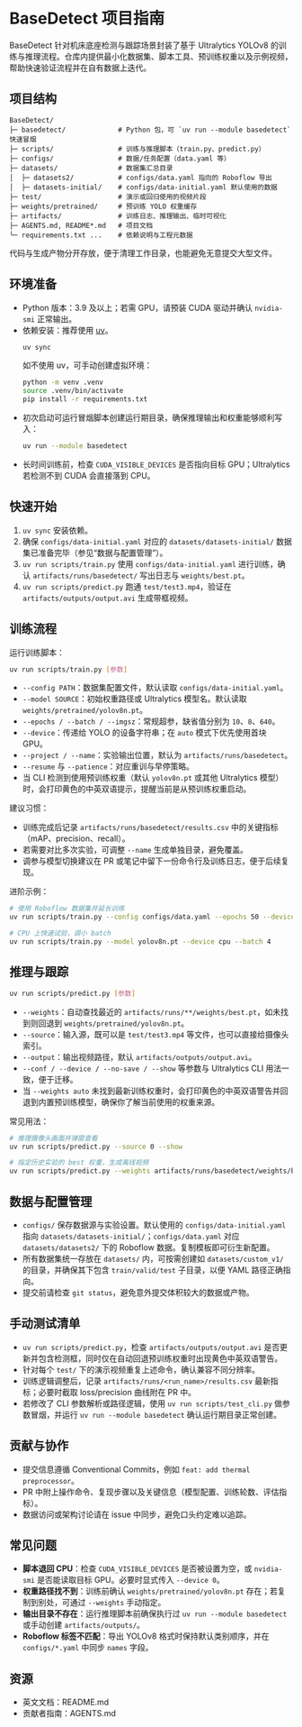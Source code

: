 # BaseDetect 项目指南

BaseDetect 针对机床底座检测与跟踪场景封装了基于 Ultralytics YOLOv8 的训练与推理流程。仓库内提供最小化数据集、脚本工具、预训练权重以及示例视频，帮助快速验证流程并在自有数据上迭代。

## 项目结构
```
BaseDetect/
├─ basedetect/             # Python 包，可 `uv run --module basedetect` 快速冒烟
├─ scripts/                # 训练与推理脚本（train.py、predict.py）
├─ configs/                # 数据/任务配置（data.yaml 等）
├─ datasets/               # 数据集汇总目录
│  ├─ datasets2/           # configs/data.yaml 指向的 Roboflow 导出
│  ├─ datasets-initial/    # configs/data-initial.yaml 默认使用的数据
├─ test/                   # 演示或回归使用的视频片段
├─ weights/pretrained/     # 预训练 YOLO 权重缓存
├─ artifacts/              # 训练日志、推理输出、临时可视化
├─ AGENTS.md, README*.md   # 项目文档
└─ requirements.txt ...    # 依赖说明与工程元数据
```
代码与生成产物分开存放，便于清理工作目录，也能避免无意提交大型文件。

## 环境准备
- Python 版本：3.9 及以上；若需 GPU，请预装 CUDA 驱动并确认 `nvidia-smi` 正常输出。
- 依赖安装：推荐使用 [uv](https://github.com/astral-sh/uv)。
  ```bash
  uv sync
  ```
  如不使用 uv，可手动创建虚拟环境：
  ```bash
  python -m venv .venv
  source .venv/bin/activate
  pip install -r requirements.txt
  ```
- 初次启动可运行冒烟脚本创建运行期目录，确保推理输出和权重能够顺利写入：
  ```bash
  uv run --module basedetect
  ```
- 长时间训练前，检查 `CUDA_VISIBLE_DEVICES` 是否指向目标 GPU；Ultralytics 若检测不到 CUDA 会直接落到 CPU。

## 快速开始
1. `uv sync` 安装依赖。
2. 确保 `configs/data-initial.yaml` 对应的 `datasets/datasets-initial/` 数据集已准备完毕（参见“数据与配置管理”）。
3. `uv run scripts/train.py` 使用 `configs/data-initial.yaml` 进行训练，确认 `artifacts/runs/basedetect/` 写出日志与 `weights/best.pt`。
4. `uv run scripts/predict.py` 跑通 `test/test3.mp4`，验证在 `artifacts/outputs/output.avi` 生成带框视频。
## 训练流程
运行训练脚本：
```bash
uv run scripts/train.py [参数]
```
- `--config PATH`：数据集配置文件，默认读取 `configs/data-initial.yaml`。
- `--model SOURCE`：初始权重路径或 Ultralytics 模型名。默认读取 `weights/pretrained/yolov8n.pt`。
- `--epochs / --batch / --imgsz`：常规超参，缺省值分别为 `10`、`8`、`640`。
- `--device`：传递给 YOLO 的设备字符串；在 `auto` 模式下优先使用首块 GPU。
- `--project / --name`：实验输出位置，默认为 `artifacts/runs/basedetect`。
- `--resume` 与 `--patience`：对应重训与早停策略。
- 当 CLI 检测到使用预训练权重（默认 `yolov8n.pt` 或其他 Ultralytics 模型）时，会打印黄色的中英双语提示，提醒当前是从预训练权重启动。

建议习惯：
- 训练完成后记录 `artifacts/runs/basedetect/results.csv` 中的关键指标（mAP、precision、recall）。
- 若需要对比多次实验，可调整 `--name` 生成单独目录，避免覆盖。
- 调参与模型切换建议在 PR 或笔记中留下一份命令行及训练日志，便于后续复现。

进阶示例：
```bash
# 使用 Roboflow 数据集并延长训练
uv run scripts/train.py --config configs/data.yaml --epochs 50 --device 0

# CPU 上快速试验，调小 batch
uv run scripts/train.py --model yolov8n.pt --device cpu --batch 4
```

## 推理与跟踪
```bash
uv run scripts/predict.py [参数]
```
- `--weights`：自动查找最近的 `artifacts/runs/**/weights/best.pt`，如未找到则回退到 `weights/pretrained/yolov8n.pt`。
- `--source`：输入源，既可以是 `test/test3.mp4` 等文件，也可以直接给摄像头索引。
- `--output`：输出视频路径，默认 `artifacts/outputs/output.avi`。
- `--conf / --device / --no-save / --show` 等参数与 Ultralytics CLI 用法一致，便于迁移。
- 当 `--weights auto` 未找到最新训练权重时，会打印黄色的中英双语警告并回退到内置预训练模型，确保你了解当前使用的权重来源。

常见用法：
```bash
# 推理摄像头画面并弹窗查看
uv run scripts/predict.py --source 0 --show

# 指定历史实验的 best 权重，生成离线视频
uv run scripts/predict.py --weights artifacts/runs/basedetect/weights/best.pt --source test/test3.mp4
```

## 数据与配置管理
- `configs/` 保存数据源与实验设置。默认使用的 `configs/data-initial.yaml` 指向 `datasets/datasets-initial/`；`configs/data.yaml` 对应 `datasets/datasets2/` 下的 Roboflow 数据。复制模板即可衍生新配置。
- 所有数据集统一存放在 `datasets/` 内，可按需创建如 `datasets/custom_v1/` 的目录，并确保其下包含 `train/valid/test` 子目录，以便 YAML 路径正确指向。
- 提交前请检查 `git status`，避免意外提交体积较大的数据或产物。

## 手动测试清单
- `uv run scripts/predict.py`，检查 `artifacts/outputs/output.avi` 是否更新并包含检测框，同时仅在自动回退预训练权重时出现黄色中英双语警告。
- 针对每个 `test/` 下的演示视频重复上述命令，确认兼容不同分辨率。
- 训练逻辑调整后，记录 `artifacts/runs/<run_name>/results.csv` 最新指标；必要时截取 loss/precision 曲线附在 PR 中。
- 若修改了 CLI 参数解析或路径逻辑，使用 `uv run scripts/test_cli.py` 做参数冒烟，并运行 `uv run --module basedetect` 确认运行期目录正常创建。

## 贡献与协作
- 提交信息遵循 Conventional Commits，例如 `feat: add thermal preprocessor`。
- PR 中附上操作命令、复现步骤以及关键信息（模型配置、训练轮数、评估指标）。
- 数据访问或架构讨论请在 issue 中同步，避免口头约定难以追踪。

## 常见问题
- **脚本退回 CPU**：检查 `CUDA_VISIBLE_DEVICES` 是否被设置为空，或 `nvidia-smi` 是否能读取目标 GPU。必要时显式传入 `--device 0`。
- **权重路径找不到**：训练前确认 `weights/pretrained/yolov8n.pt` 存在；若复制到别处，可通过 `--weights` 手动指定。
- **输出目录不存在**：运行推理脚本前确保执行过 `uv run --module basedetect` 或手动创建 `artifacts/outputs/`。
- **Roboflow 标签不匹配**：导出 YOLOv8 格式时保持默认类别顺序，并在 `configs/*.yaml` 中同步 `names` 字段。

## 资源
- 英文文档：README.md
- 贡献者指南：AGENTS.md
